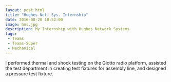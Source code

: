 ```yaml
---
layout: post.html
title: "Hughes Net. Sys. Internship"
date: 2016-08-20 18:52:00
image: hns.jpg
description: My Internship with Hughes Network Systems
tags:
 - Teams
 - Teams-Super
 - Mechanical
---
```


I performed thermal and shock testing on the Giotto radio platform, assisted the test department in creating test fixtures for assembly line, and designed a pressure test fixture.
